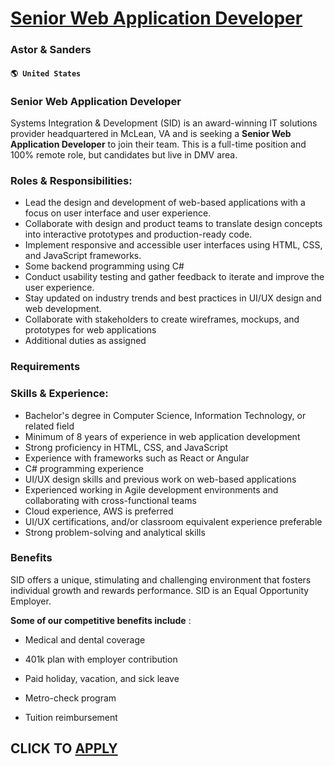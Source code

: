 # [Senior Web Application Developer](https://www.remotewlb.com/apply/senior-web-application-developer-86455)  
### Astor & Sanders  
#### `🌎 United States`  

### Senior Web Application Developer

Systems Integration & Development (SID) is an award-winning IT solutions provider headquartered in McLean, VA and is seeking a **Senior Web Application Developer** to join their team. This is a full-time position and 100% remote role, but candidates but live in DMV area.

### Roles & Responsibilities:

  * Lead the design and development of web-based applications with a focus on user interface and user experience.
  * Collaborate with design and product teams to translate design concepts into interactive prototypes and production-ready code.
  * Implement responsive and accessible user interfaces using HTML, CSS, and JavaScript frameworks.
  * Some backend programming using C#
  * Conduct usability testing and gather feedback to iterate and improve the user experience.
  * Stay updated on industry trends and best practices in UI/UX design and web development.
  * Collaborate with stakeholders to create wireframes, mockups, and prototypes for web applications
  * Additional duties as assigned

### Requirements

### Skills & Experience:

  * Bachelor's degree in Computer Science, Information Technology, or related field
  * Minimum of 8 years of experience in web application development
  * Strong proficiency in HTML, CSS, and JavaScript
  * Experience with frameworks such as React or Angular
  * C# programming experience
  * UI/UX design skills and previous work on web-based applications
  * Experienced working in Agile development environments and collaborating with cross-functional teams
  * Cloud experience, AWS is preferred
  * UI/UX certifications, and/or classroom equivalent experience preferable
  * Strong problem-solving and analytical skills

### Benefits

SID offers a unique, stimulating and challenging environment that fosters individual growth and rewards performance. SID is an Equal Opportunity Employer.

 **Some of our competitive benefits include** :

  * Medical and dental coverage
  * 401k plan with employer contribution
  * Paid holiday, vacation, and sick leave
  * Metro-check program

  * Tuition reimbursement

  
## CLICK TO [APPLY](https://www.remotewlb.com/apply/senior-web-application-developer-86455)

